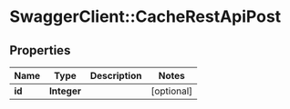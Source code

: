 # SwaggerClient::CacheRestApiPost

## Properties
Name | Type | Description | Notes
------------ | ------------- | ------------- | -------------
**id** | **Integer** |  | [optional] 

